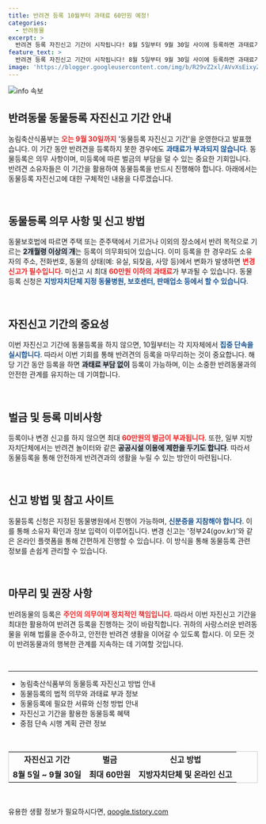 ```yaml
---
title: 반려견 등록 10월부터 과태료 60만원 예정!
categories:
  - 반려동물
excerpt: >
  반려견 등록 자진신고 기간이 시작됩니다! 8월 5일부터 9월 30일 사이에 등록하면 과태료가 면제됩니다. 놓치지 마세요, 10월부터는 집중 단속이 예정되어 있습니다!
feature_text: >
  반려견 등록 자진신고 기간이 시작됩니다! 8월 5일부터 9월 30일 사이에 등록하면 과태료가 면제됩니다. 놓치지 마세요, 10월부터는 집중 단속이 예정되어 있습니다!
image: 'https://blogger.googleusercontent.com/img/b/R29vZ2xl/AVvXsEixyZcFfHzMRdzZMjFBmAUKJYCLCGyLL1o632UiGVXcaFdKo_bkvkuCioo0uUKlGfBVcT3P84aROyZIXSBEx3Aw5nCQ3pTgDom1WDC4m8eifvWiAmWEEVb4x6G_l8C0QH225ldMjyaFvpxGEBGNO37VmDTDMHGhJPq73UglMfDca1-0aw/s1600/blogspot.png'
---
```


<p><img src="https://blogger.googleusercontent.com/img/b/R29vZ2xl/AVvXsEixyZcFfHzMRdzZMjFBmAUKJYCLCGyLL1o632UiGVXcaFdKo_bkvkuCioo0uUKlGfBVcT3P84aROyZIXSBEx3Aw5nCQ3pTgDom1WDC4m8eifvWiAmWEEVb4x6G_l8C0QH225ldMjyaFvpxGEBGNO37VmDTDMHGhJPq73UglMfDca1-0aw/s1600/blogspot.png" alt="info 속보" /></p>

<h2 data-ke-size="size26">반려동물 동물등록 자진신고 기간 안내</h2>

<p data-ke-size="size16">농림축산식품부는 <b><span style="color: #ee2323;">오는 9월 30일까지</span></b> '동물등록 자진신고 기간'을 운영한다고 발표했습니다. 이 기간 동안 반려견을 등록하지 못한 경우에도 <b><span style="color: #1a5490;">과태료가 부과되지 않습니다</span></b>. 동물등록은 의무 사항이며, 미등록에 따른 벌금의 부담을 덜 수 있는 중요한 기회입니다. 반려견 소유자들은 이 기간을 활용하여 동물등록을 반드시 진행해야 합니다. 아래에서는 동물등록 자진신고에 대한 구체적인 내용을 다루겠습니다.</p>

<p data-ke-size="size16">&nbsp;</p>  

<h2 data-ke-size="size26">동물등록 의무 사항 및 신고 방법</h2>

<p data-ke-size="size16">동물보호법에 따르면 주택 또는 준주택에서 기르거나 이외의 장소에서 반려 목적으로 기르는 <b><span style="background-color: #21538527;">2개월령 이상의 개</span></b>는 등록이 의무화되어 있습니다. 이미 등록을 한 경우라도 소유자의 주소, 전화번호, 동물의 상태(예: 유실, 되찾음, 사망 등)에서 변화가 발생하면 <b><span style="color: #ee2323;">변경 신고가 필수입니다</span></b>. 미신고 시 최대 <b><span style="color: #ee2323;">60만원 이하의 과태료</span></b>가 부과될 수 있습니다. 동물등록 신청은 <b><span style="color: #1a5490;">지방자치단체 지정 동물병원, 보호센터, 판매업소 등에서 할 수 있습니다</span></b>.</p>

<p data-ke-size="size16">&nbsp;</p>  

<h2 data-ke-size="size26">자진신고 기간의 중요성</h2>

<p data-ke-size="size16">이번 자진신고 기간에 동물등록을 하지 않으면, 10월부터는 각 지자체에서 <b><span style="color: #1a5490;">집중 단속을 실시합니다</span></b>. 따라서 이번 기회를 통해 반려견의 등록을 마무리하는 것이 중요합니다. 해당 기간 동안 등록을 하면 <b><span style="background-color: #21538527;">과태료 부담 없이</span></b> 등록이 가능하며, 이는 소중한 반려동물과의 안전한 관계를 유지하는 데 기여합니다.</p>

<p data-ke-size="size16">&nbsp;</p>  

<h2 data-ke-size="size26">벌금 및 등록 미비사항</h2>

<p data-ke-size="size16">등록이나 변경 신고를 하지 않으면 최대 <b><span style="color: #ee2323;">60만원의 벌금이 부과됩니다</span></b>. 또한, 일부 지방자치단체에서는 반려견 놀이터와 같은 <b><span style="background-color: #21538527;">공공시설 이용에 제한을 두기도 합니다</span></b>. 따라서 동물등록을 통해 안전하게 반려견과의 생활을 누릴 수 있는 방안이 마련됩니다.</p>

<p data-ke-size="size16">&nbsp;</p>  

<h2 data-ke-size="size26">신고 방법 및 참고 사이트</h2>

<p data-ke-size="size16">동물등록 신청은 지정된 동물병원에서 진행이 가능하며, <b><span style="color: #1a5490;">신분증을 지참해야 합니다</span></b>. 이를 통해 소유자 확인과 정보 입력이 이루어집니다. 변경 신고는 '정부24(gov.kr)'와 같은 온라인 플랫폼을 통해 간편하게 진행할 수 있습니다. 이 방식을 통해 동물등록 관련 정보를 손쉽게 관리할 수 있습니다.</p>

<p data-ke-size="size16">&nbsp;</p>  

<h2 data-ke-size="size26">마무리 및 권장 사항</h2>

<p data-ke-size="size16">반려동물의 등록은 <b><span style="color: #ee2323;">주인의 의무이며 정치적인 책임입니다</span></b>. 따라서 이번 자진신고 기간을 최대한 활용하여 반려견 등록을 진행하는 것이 바람직합니다. 귀하의 사랑스러운 반려동물을 위해 법률을 준수하고, 안전한 반려견 생활을 이어갈 수 있도록 합시다. 이 모든 것이 반려동물과의 행복한 관계를 지속하는 데 기여할 것입니다.</p>

<p data-ke-size="size16">&nbsp;</p>  

<hr>  

<ul>  
<li>농림축산식품부의 동물등록 자진신고 방법 안내</li>  
<li>동물등록의 법적 의무와 과태료 부과 정보</li>  
<li>동물등록에 필요한 서류와 신청 방법 안내</li>  
<li>자진신고 기간을 활용한 동물등록 혜택</li>  
<li>중점 단속 시행 계획 관련 정보</li>  
</ul>  

<p data-ke-size="size16">&nbsp;</p>  

<table style="border-collapse: collapse; width: 100%; border: 1px solid #ccc;">  
<tr>  
<td style="text-align: center; height: 17px;"><b>자진신고 기간</b></td>  
<td style="text-align: center; height: 17px;"><b>벌금</b></td>  
<td style="text-align: center; height: 17px;"><b>신고 방법</b></td>  
</tr>  
<tr>  
<td style="text-align: center; height: 17px;"><b>8월 5일 ~ 9월 30일</b></td>  
<td style="text-align: center; height: 17px;"><b>최대 60만원</b></td>  
<td style="text-align: center; height: 17px;"><b>지방자치단체 및 온라인 신고</b></td>  
</tr>  
</table>  

<p data-ke-size="size16">&nbsp;</p>  
유용한 생활 정보가 필요하시다면, <a href="https://qoogle.tistory.com" rel="dofollow">qoogle.tistory.com</a>


